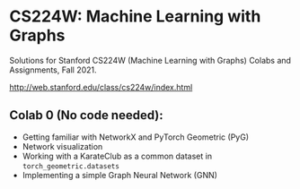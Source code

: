 # CS224W: Machine Learning with Graphs

Solutions for Stanford CS224W (Machine Learning with Graphs) Colabs and Assignments, Fall 2021.

http://web.stanford.edu/class/cs224w/index.html

## Colab 0 (No code needed):

- Getting familiar with NetworkX and PyTorch Geometric (PyG)
- Network visualization
- Working with a KarateClub as a common dataset in `torch_geometric.datasets`
- Implementing a simple Graph Neural Network (GNN)